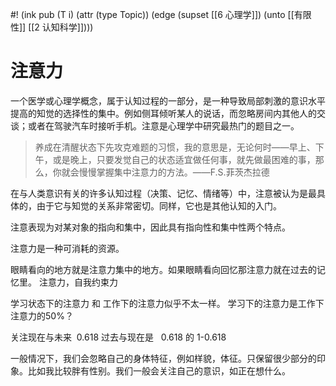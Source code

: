 #! (ink pub (T i) (attr (type Topic)) (edge (supset [[6 心理学]]) (unto [[有限性]] [[2 认知科学]])))

# 注意力

一个医学或心理学概念，属于认知过程的一部分，是一种导致局部刺激的意识水平提高的知觉的选择性的集中。例如侧耳倾听某人的说话，而忽略房间内其他人的交谈；或者在驾驶汽车时接听手机。注意是心理学中研究最热门的题目之一。

> 养成在清醒状态下先攻克难题的习惯，我的意思是，无论何时——早上、下午，或是晚上，只要发觉自己的状态适宜做任何事，就先做最困难的事，那么，你就会慢慢掌握集中注意力的方法。——F.S.菲茨杰拉德

在与人类意识有关的许多认知过程（决策、记忆、情绪等）中，注意被认为是最具体的，由于它与知觉的关系非常密切。同样，它也是其他认知的入门。

注意表现为对某对象的指向和集中，因此具有指向性和集中性两个特点。



注意力是一种可消耗的资源。


眼睛看向的地方就是注意力集中的地方。如果眼睛看向回忆那注意力就在过去的记忆里。
注意力，自我约束力

学习状态下的注意力 和 工作下的注意力似乎不太一样。
学习下的注意力是工作下注意力的50%？

关注现在与未来  0.618
过去与现在是   0.618 的 1-0.618


一般情况下，我们会忽略自己的身体特征，例如样貌，体征。只保留很少部分的印象。比如我比较胖有性别。我们一般会关注自己的意识，如正在想什么。
